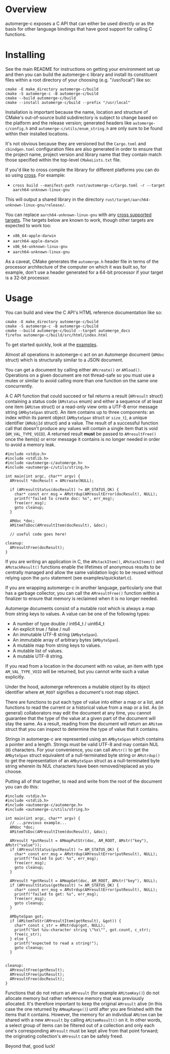 # Overview

automerge-c exposes a C API that can either be used directly or as the basis
for other language bindings that have good support for calling C functions.

# Installing

See the main README for instructions on getting your environment set up and then
you can build the automerge-c library and install its constituent files within
a root directory of your choosing (e.g. "/usr/local") like so:
```shell
cmake -E make_directory automerge-c/build
cmake -S automerge-c -B automerge-c/build
cmake --build automerge-c/build
cmake --install automerge-c/build --prefix "/usr/local"
```
Installation is important because the name, location and structure of CMake's
out-of-source build subdirectory is subject to change based on the platform and
the release version; generated headers like `automerge-c/config.h` and
`automerge-c/utils/enum_string.h` are only sure to be found within their
installed locations.

It's not obvious because they are versioned but the `Cargo.toml` and
`cbindgen.toml` configuration files are also generated in order to ensure that
the project name, project version and library name that they contain match those
specified within the top-level `CMakeLists.txt` file.

If you'd like to cross compile the library for different platforms you can do so
using [cross](https://github.com/cross-rs/cross). For example:

- `cross build --manifest-path rust/automerge-c/Cargo.toml -r --target aarch64-unknown-linux-gnu`

This will output a shared library in the directory `rust/target/aarch64-unknown-linux-gnu/release/`.

You can replace `aarch64-unknown-linux-gnu` with any
[cross supported targets](https://github.com/cross-rs/cross#supported-targets).
The targets below are known to work, though other targets are expected to work
too:

- `x86_64-apple-darwin`
- `aarch64-apple-darwin`
- `x86_64-unknown-linux-gnu`
- `aarch64-unknown-linux-gnu`

As a caveat, CMake generates the `automerge.h` header file in terms of the
processor architecture of the computer on which it was built so, for example,
don't use a header generated for a 64-bit processor if your target is a 32-bit
processor.

# Usage

You can build and view the C API's HTML reference documentation like so:
```shell
cmake -E make_directory automerge-c/build
cmake -S automerge-c -B automerge-c/build
cmake --build automerge-c/build --target automerge_docs
firefox automerge-c/build/src/html/index.html
```

To get started quickly, look at the
[examples](https://github.com/automerge/automerge/tree/main/rust/automerge-c/examples).

Almost all operations in automerge-c act on an Automerge document
(`AMdoc` struct) which is structurally similar to a JSON document.

You can get a document by calling either `AMcreate()` or `AMload()`. Operations
on a given document are not thread-safe so you must use a mutex or similar to
avoid calling more than one function on the same one concurrently.

A C API function that could succeed or fail returns a result (`AMresult` struct)
containing a status code (`AMstatus` enum) and either a sequence of at least one
item (`AMitem` struct) or a read-only view onto a UTF-8 error message string
(`AMbyteSpan` struct).
An item contains up to three components: an index within its parent object
(`AMbyteSpan` struct or `size_t`), a unique identifier (`AMobjId` struct) and a
value.
The result of a successful function call that doesn't produce any values will
contain a single item that is void (`AM_VAL_TYPE_VOID`).
A returned result **must** be passed to `AMresultFree()` once the item(s) or
error message it contains is no longer needed in order to avoid a memory leak.
```
#include <stdio.h>
#include <stdlib.h>
#include <automerge-c/automerge.h>
#include <automerge-c/utils/string.h>

int main(int argc, char** argv) {
  AMresult *docResult = AMcreate(NULL);

  if (AMresultStatus(docResult) != AM_STATUS_OK) {
    char* const err_msg = AMstrdup(AMresultError(docResult), NULL);
    printf("failed to create doc: %s", err_msg);
    free(err_msg);
    goto cleanup;
  }

  AMdoc *doc;
  AMitemToDoc(AMresultItem(docResult), &doc);

  // useful code goes here!

cleanup:
  AMresultFree(docResult);
}
```

If you are writing an application in C, the `AMstackItem()`, `AMstackItems()`
and `AMstackResult()` functions enable the lifetimes of anonymous results to be
centrally managed and allow the same validation logic to be reused without
relying upon the `goto` statement (see examples/quickstart.c).

If you are wrapping automerge-c in another language, particularly one that has a
garbage collector, you can call the `AMresultFree()` function within a finalizer
to ensure that memory is reclaimed when it is no longer needed.

Automerge documents consist of a mutable root which is always a map from string
keys to values. A value can be one of the following types:

- A number of type double / int64_t / uint64_t
- An explicit true / false / null
- An immutable UTF-8 string (`AMbyteSpan`).
- An immutable array of arbitrary bytes (`AMbyteSpan`).
- A mutable map from string keys to values.
- A mutable list of values.
- A mutable UTF-8 string.

If you read from a location in the document with no value, an item with type
`AM_VAL_TYPE_VOID` will be returned, but you cannot write such a value
explicitly.

Under the hood, automerge references a mutable object by its object identifier
where `AM_ROOT` signifies a document's root map object.

There are functions to put each type of value into either a map or a list, and
functions to read the current or a historical value from a map or a list. As (in general) collaborators
may edit the document at any time, you cannot guarantee that the type of the
value at a given part of the document will stay the same. As a result, reading
from the document will return an `AMitem` struct that you can inspect to
determine the type of value that it contains.

Strings in automerge-c are represented using an `AMbyteSpan` which contains a
pointer and a length. Strings must be valid UTF-8 and may contain NUL (`0`)
characters.
For your convenience, you can call `AMstr()` to get the `AMbyteSpan` struct
equivalent of a null-terminated byte string or `AMstrdup()` to get the
representation of an `AMbyteSpan` struct as a null-terminated byte string
wherein its NUL characters have been removed/replaced as you choose.

Putting all of that together, to read and write from the root of the document
you can do this:

```
#include <stdio.h>
#include <stdlib.h>
#include <automerge-c/automerge.h>
#include <automerge-c/utils/string.h>

int main(int argc, char** argv) {
  // ...previous example...
  AMdoc *doc;
  AMitemToDoc(AMresultItem(docResult), &doc);

  AMresult *putResult = AMmapPutStr(doc, AM_ROOT, AMstr("key"), AMstr("value"));
  if (AMresultStatus(putResult) != AM_STATUS_OK) {
    char* const err_msg = AMstrdup(AMresultError(putResult), NULL);
    printf("failed to put: %s", err_msg);
    free(err_msg);
    goto cleanup;
  }

  AMresult *getResult = AMmapGet(doc, AM_ROOT, AMstr("key"), NULL);
  if (AMresultStatus(getResult) != AM_STATUS_OK) {
    char* const err_msg = AMstrdup(AMresultError(putResult), NULL);
    printf("failed to get: %s", err_msg);
    free(err_msg);
    goto cleanup;
  }

  AMbyteSpan got;
  if (AMitemToStr(AMresultItem(getResult), &got)) {
    char* const c_str = AMstrdup(got, NULL);
    printf("Got %zu-character string \"%s\"", got.count, c_str);
    free(c_str);
  } else {
    printf("expected to read a string!");
    goto cleanup;
  }


cleanup:
  AMresultFree(getResult);
  AMresultFree(putResult);
  AMresultFree(docResult);
}
```

Functions that do not return an `AMresult` (for example `AMitemKey()`) do
not allocate memory but rather reference memory that was previously
allocated. It's therefore important to keep the original `AMresult` alive (in
this case the one returned by `AMmapRange()`) until after you are finished with
the items that it contains. However, the memory for an individual `AMitem` can
be shared with a new `AMresult` by calling `AMitemResult()` on it. In other
words, a select group of items can be filtered out of a collection and only each
one's corresponding `AMresult` must be kept alive from that point forward; the
originating collection's `AMresult` can be safely freed.

Beyond that, good luck!
